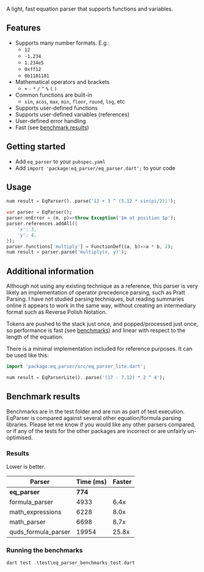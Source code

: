 A light, fast equation parser that supports functions and variables.

## Features

- Supports many number formats. E.g.:
  - `12`
  - `-1.234`
  - `1.234e5`
  - `0xff12`
  - `0b1101101`
- Mathematical operators and brackets
  - `+` `-` `*` `/` `^` `%` `(` `)`
- Common functions are built-in
  - `sin`, `acos`, `max`, `min`, `floor`, `round`, `log`, etc
- Supports user-defined functions
- Supports user-defined variables (references)
- User-defined error handling
- Fast (see [benchmark results](#benchmark-results))

## Getting started

- Add `eq_parser` to your `pubspec.yaml`
- Add `import 'package:eq_parser/eq_parser.dart';` to your code

## Usage

```dart
num result = EqParser()..parse('12 + 3 ^ (5.12 * sin(pi/2))');
```

```dart
var parser = EqParser();
parser.onError = (m, p)=>throw Exception('$m at position $p');
parser.references.addAll({
    'x': 3,
    'y': 4,
});
parser.functions['multiply'] = FunctionDef((a, b)=>a * b, 2);
num result = parser.parse('multiply(x, y)');
```

## Additional information

Although not using any existing technique as a reference, this parser is
very likely an implementation of operator precedence parsing, such as Pratt
Parsing. I have not studied parsing techniques, but reading summaries online
it appears to work in the same way, without creating an intermediary format
such as Reverse Polish Notation. 

Tokens are pushed to the stack just once, and popped/processed just once, so
performance is fast (see [benchmarks](#benchmark-results)) and linear with
respect to the length of the equation.

There is a minimal implementation included for reference purposes. It can be
used like this:

```dart
import 'package:eq_parser/src/eq_parser_lite.dart';

num result = EqParserLite()..parse('(17 - 7.12) * 2 ^ 4');
```

## Benchmark results

Benchmarks are in the test folder and are run as part of test execution.
EqParser is compared against several other equation/formula parsing libraries.
Please let me know if you would like any other parsers compared, or if any of
the tests for the other packages are incorrect or are unfairly un-optimised.

### Results

Lower is better.

| Parser             | Time (ms) | Faster |
|--------------------|-----------|--------|
| __eq_parser__      | __774__   |        |
| formula_parser     | 4933      | 6.4x   |
| math_expressions   | 6228      | 8.0x   |
| math_parser        | 6698      | 8.7x   |
| quds_formula_parser| 19954     | 25.8x  |

### Running the benchmarks

```dart
dart test .\test\eq_parser_benchmarks_test.dart
```
